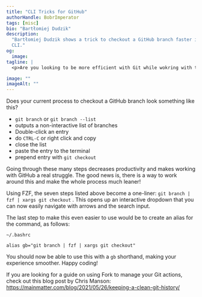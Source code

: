 ```yaml
---
title: "CLI Tricks for GitHub"
authorHandle: BobrImperator
tags: [misc]
bio: "Bartłomiej Dudzik"
description:
  "Bartłomiej Dudzik shows a trick to checkout a GitHub branch faster in the
  CLI."
og:
  image:
tagline: |
  <p>Are you looking to be more efficient with Git while wokring with the CLI? There is an easy way to make checking out branches a one-step process.</p>

image: ""
imageAlt: ""
---
```


Does your current process to checkout a GitHub branch look something like this?

- `git branch` or `git branch --list`
- outputs a non-interactive list of branches
- Double-click an entry
- do `CTRL-C` or right click and copy
- close the list
- paste the entry to the terminal
- prepend entry with `git checkout`

Going through these many steps decreases productivity and makes working with
GitHub a real struggle. The good news is, there is a way to work around this and
make the whole process much leaner!

Using FZF, the seven steps listed above become a one-liner:
`git branch | fzf | xargs git checkout` . This opens up an interactive dropdown
that you can now easily navigate with arrows and the search input.

The last step to make this even easier to use would be to create an alias for
the command, as follows:

`~/.bashrc`

`alias gb="git branch | fzf | xargs git checkout"`

You should now be able to use this with a `gb` shorthand, making your experience
smoother. Happy coding!

If you are looking for a guide on using Fork to manage your Git actions, check
out this blog post by Chris Manson:
https://mainmatter.com/blog/2021/05/26/keeping-a-clean-git-history/
